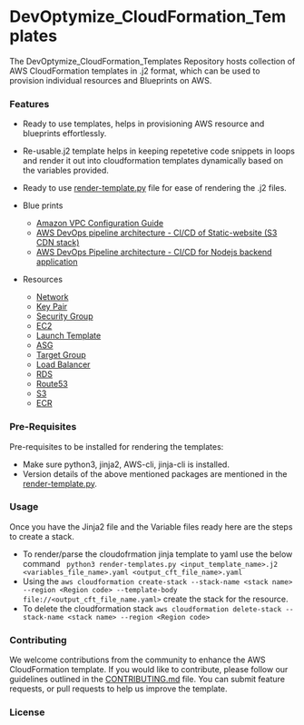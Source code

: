 # DevOptymize_CloudFormation_Templates

The DevOptymize_CloudFormation_Templates Repository hosts collection of AWS CloudFormation templates in .j2 format, which can be used to provision individual resources and Blueprints on AWS.

### Features
- Ready to use templates, helps in provisioning AWS resource and blueprints effortlessly.
- Re-usable.j2 template helps in keeping repetetive code snippets in loops and render it out into cloudformation templates dynamically based on the variables provided.
- Ready to use [render-template.py](./render-templates.py) file for ease of rendering the .j2 files.

- Blue prints
  - [Amazon VPC Configuration Guide](./services/aws-vpc-config)
  - [AWS DevOps pipeline architecture - CI/CD of Static-website (S3 CDN stack)](./services/aws-cicd-sw)
  - [AWS DevOps Pipeline architecture - CI/CD for Nodejs backend application](./services/aws-cicd-ms)

- Resources
  - [Network](./services/network)
  - [Key Pair](./services/key-pair)
  - [Security Group](./services/security-group)
  - [EC2](./services/ec2)
  - [Launch Template](./services/launch-template)
  - [ASG](./services/asg)
  - [Target Group](./services/lb-target-group)
  - [Load Balancer](./services/lb)
  - [RDS](./services/rds)
  - [Route53](./services/route-53)
  - [S3](./services/s3)
  - [ECR](./services/ecr)

### Pre-Requisites
Pre-requisites to be installed for rendering the templates:
- Make sure python3, jinja2, AWS-cli, jinja-cli is installed.
- Version details of the above mentioned packages are mentioned in the [render-template.py](./render-templates.py).

### Usage
Once you have the Jinja2 file and the Variable files ready here are the steps to create a stack.
- To render/parse the cloudofrmation jinja template to yaml use the below command
``` python3 render-templates.py <input_template_name>.j2 <variables_file_name>.yaml <output_cft_file_name>.yaml```
- Using the ```aws cloudformation create-stack --stack-name <stack name> --region <Region code> --template-body file://<output_cft_file_name.yaml>``` create the stack for the resource.
- To delete the cloudformation stack ```aws cloudformation delete-stack --stack-name <stack name> --region <Region code>```

### Contributing
We welcome contributions from the community to enhance the AWS CloudFormation template. If you would like to contribute, please follow our guidelines outlined in the [CONTRIBUTING.md](./CONTRIBUTING.md) file. You can submit feature requests, or pull requests to help us improve the template.

### License

